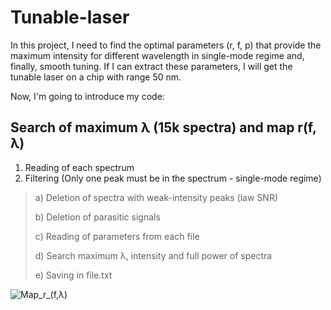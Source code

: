 # Tunable-laser
In this project, I need to find the optimal parameters (r, f, p) that provide the maximum intensity for different wavelength in single-mode regime and, finally, smooth tuning. If I can extract these parameters, I will get the tunable laser on a chip with range 50 nm.

Now, I'm going to introduce my code:

## Search of maximum λ (15k spectra) and map r(f, λ)

1) Reading of each spectrum
2) Filtering (Only one peak must be in the spectrum - single-mode regime) 
  ><p>a) Deletion of spectra with weak-intensity peaks (law SNR)
  ><p>b) Deletion of parasitic signals
  ><p>c) Reading of parameters from each file
  ><p>d) Search maximum λ, intensity and full power of spectra
  ><p>e) Saving in file.txt


![Map_r_(f,λ)](https://user-images.githubusercontent.com/87599571/178659505-0daccebb-813d-47c0-8966-0461ced66e87.png) 

